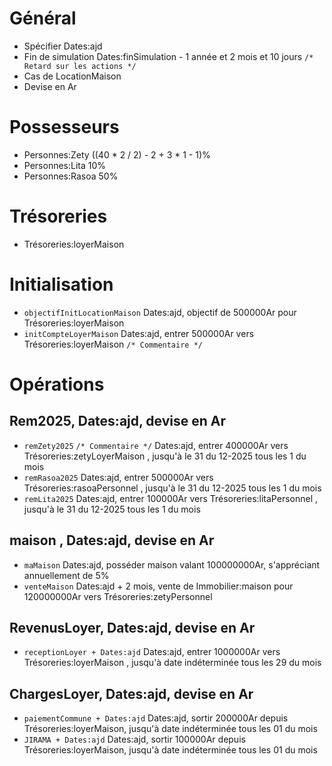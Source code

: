 # Général
* Spécifier Dates:ajd
* Fin de simulation Dates:finSimulation - 1 année et 2 mois et 10 jours `/* Retard sur les actions */`
* Cas de LocationMaison 
* Devise en Ar

# Possesseurs
* Personnes:Zety ((40 * 2 / 2) - 2 + 3 * 1 - 1)%
* Personnes:Lita 10%
* Personnes:Rasoa 50%

# Trésoreries
* Trésoreries:loyerMaison

# Initialisation
* `objectifInitLocationMaison` Dates:ajd, objectif de 500000Ar pour Trésoreries:loyerMaison
* `initCompteLoyerMaison` Dates:ajd, entrer 500000Ar vers Trésoreries:loyerMaison `/* Commentaire */` 

# Opérations
## Rem2025, Dates:ajd, devise en Ar
* `remZety2025` `/* Commentaire */` Dates:ajd, entrer 400000Ar vers Trésoreries:zetyLoyerMaison , jusqu'à le 31 du 12-2025 tous les 1 du mois
* `remRasoa2025` Dates:ajd, entrer 500000Ar vers Trésoreries:rasoaPersonnel , jusqu'à le 31 du 12-2025 tous les 1 du mois
* `remLita2025` Dates:ajd, entrer 100000Ar vers Trésoreries:litaPersonnel , jusqu'à le 31 du 12-2025 tous les 1 du mois
## maison , Dates:ajd, devise en Ar
* `maMaison` Dates:ajd, posséder maison valant 100000000Ar, s'appréciant annuellement de 5%
* `venteMaison` Dates:ajd + 2 mois, vente de Immobilier:maison pour 120000000Ar vers Trésoreries:zetyPersonnel
 
## RevenusLoyer, Dates:ajd, devise en Ar
* `receptionLoyer + Dates:ajd` Dates:ajd, entrer 1000000Ar vers Trésoreries:loyerMaison , jusqu'à date indéterminée tous les 29 du mois

## ChargesLoyer, Dates:ajd, devise en Ar
* `paiementCommune + Dates:ajd` Dates:ajd, sortir 200000Ar depuis Trésoreries:loyerMaison, jusqu'à date indéterminée tous les 01 du mois
* `JIRAMA + Dates:ajd` Dates:ajd, sortir 100000Ar depuis Trésoreries:loyerMaison, jusqu'à date indéterminée tous les 01 du mois